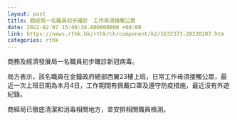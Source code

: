 ```yaml
---
layout: post
title: 商經局一名職員初步確診　工作毋須接觸公眾
date: 2022-02-07 15:40:34.000000000 +08:00
link: https://news.rthk.hk/rthk/ch/component/k2/1632373-20220207.htm
categories: rthk
---
```


商務及經濟發展局一名職員初步確診新冠病毒。

局方表示，該名職員在金鐘政府總部西翼23樓上班，日常工作毋須接觸公眾，最近一次上班日期為本月4日，工作期間有佩戴口罩及遵守防疫措施，最近沒有外遊紀錄。

商經局已徹底清潔和消毒相關地方，並安排相關職員檢測。
